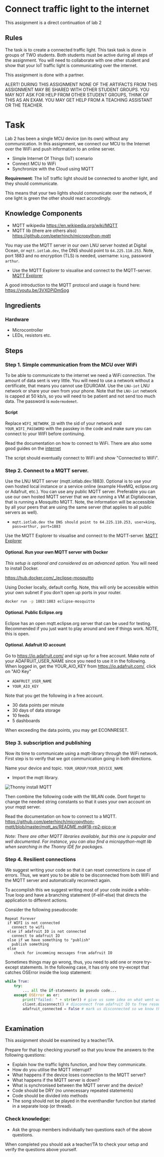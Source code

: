 # Connect traffic light to the internet
This assignment is a direct continuation of lab 2

## Rules
The task is to create a connected traffic light. This task task is done in groups of TWO students. Both students must be active during all steps of the assignment. You will need to collaborate with one other student and show that your IoT traffic light is communicating over the internet.

This assignment is done with a partner. 

ALERT! DURING THIS ASSIGNMENT NONE OF THE ARTIFACTS FROM THIS ASSIGNMENT MAY BE SHARED WITH OTHER STUDENT GROUPS. YOU MAY NOT ASK FOR HELP FROM OTHER STUDENT GROUPS, THINK OF THIS AS AN EXAM. 
YOU MAY GET HELP FROM A TEACHING ASSISTANT OR THE TEACHER.

# Task

Lab 2 has been a single MCU device (on its own) without any communication. In this assignment, we connect our MCU to the Internet over the WiFi and push information to an online server.

 * Simple Internet Of Things (IoT) scenario
 * Connect MCU to WiFi
 * Synchronize with the Cloud using MQTT

**Requirement**: The IoT traffic light should be connected to another light, and they should communicate.

This means that your two lights should communicate over the network, if one light is green the other should react accordingly.

## Knowledge Components

 * MQTT wikipedia https://en.wikipedia.org/wiki/MQTT
 * MQTT lib (there are others also) https://github.com/peterhinch/micropython-mqtt

You may use the MQTT server in our own LNU server hosted at Digital Ocean, or `mqtt.iotlab.dev`, the DNS should point to `64.225.110.253`. Note, port 1883 and no encryption (TLS) is needed, username: `king`, password `arthur`.

* Use the MQTT Explorer to visualise and connect to the MQTT-server. [MQTT Explorer](http://mqtt-explorer.com/)

A good introduction to the MQTT protocol and usage is found here: https://youtu.be/3VXDPiDmSog

## Ingredients

### Hardware

- Microcontroller
- LEDs, resistors etc.
 
## Steps

### Step 1. Simple communication from the MCU over WiFi

To be able to communicate to the internet we need a WiFi connection. The amount of data sent is very little. You will need to use a network without a certificate, that means you cannot use EDUROAM. Use the `LNU-iot` LNU network or share your own from your phone. Note that the `LNU-iot` network is capped at 50 kb/s, so you will need to be patient and not send too much data. The password is `modermodemet`.

#### Script

Replace `WIFI_NETWORK_ID` with the sid of your network and `YOUR_WIFI_PASSWORD` with the passkey in the  code and make sure you can connect to your WIFI before continuing. 

Read the documentation on how to connect to WiFi. There are also some good guides on the [internet](https://www.cnx-software.com/2022/07/03/getting-started-with-wifi-on-raspberry-pi-pico-w-board/)

The script should eventually connect to WiFi and show "Connected to WiFi".

### Step 2. Connect to a MQTT server.

Use the LNU MQTT server (mqtt.iotlab.dev:1883). Optional is to use your own hosted local instance or a service online (example HiveMQ, eclipse.org or Adafruit, etc.). You can use any public MQTT server. Preferable you can use our own hosted MQTT server that we are running a VM at Digitalocean, that is running a Mosquitto MQTT. Note, the information will be accessible by all your peers that are using the same server (that applies to all public servers as well).

- `mqtt.iotlab.dev the DNS should point to 64.225.110.253, user=king, pass=arthur, port=1883`

Use the MQTT Explorer to visualise and connect to the MQTT-server. [MQTT Explorer](http://mqtt-explorer.com/)

#### Optional. Run your own MQTT server with Docker

*This setup is optional and considered as an advanced option.* You will need to install Docker.

https://hub.docker.com/_/eclipse-mosquitto

Using Docker locally, default config. Note, this will only be accessible within your own subnet if you don't open up ports in your router.

```bash
docker run -p 1883:1883 eclipse-mosquitto
```

#### Optional. Public Eclipse.org

Eclipse has an open mqtt.eclipse.org server that can be used for testing. Recommended if you just want to play around and see if things work. NOTE, this is open.

#### Optional. Adafruit IO account

Go to https://io.adafruit.com/  and sign up for a free account. Make note of your ADAFRUIT_USER_NAME since you need to use it in the following. When logged in, get the YOUR_AIO_KEY from https://io.adafruit.com/, click on "AIO Key"

 * `ADAFRUIT_USER_NAME`
 * `YOUR_AIO_KEY`

Note that you get the following in a free account.

 * 30 data points per minute
 * 30 days of data storage
 * 10 feeds
 * 5 dashboards

When exceeding the data points, you may get ECONNRESET.

### Step 3. subscription and publishing

Now its time to communicate using a mqtt-library through the WiFi network. First step is to verify that we got communication going in both directions.

Name your device and topic. `YOUR_GROUP/YOUR_DEVICE_NAME`

* Import the mqtt library.

![Thonny install MQTT](images/thonny-mqtt.png)

Then combine the following code with the WLAN code. Dont forget to change the needed string constants so that it uses your own account on your mqqt server.

Read the documentation on how to connect to a MQTT. https://github.com/peterhinch/micropython-mqtt/blob/master/mqtt_as/README.md#18-rp2-pico-w

*Note: There are other MQTT libraries available, but this one is popular and well documented. For instance, you can also find a micropython-mqtt lib when searching in the Thonny IDE for packages.*

### Step 4. Resilient connections

We suggest writing your code so that it can reset connections in case of errors. Thus, we want you to be able to be disconnected from both WiFi and the MQTT server and automatically reconnect again.

To accomplish this we suggest writing most of your code inside a while-True loop and have a branching statement (if-elif-else) that directs the application to different actions. 

Consider the following pseudocode:

```
Repeat Forever
 if WIFI is not connected
   connect to wifi
 else if adafruit IO is not connected
   connect to adafruit IO
 else if we have something to "publish"
   publish something
 else
    check for incomming messages from adafruit IO
```

Sometimes things may go wrong, thus, you need to add one or more try-except statements. In the following case, it has only one try-except that catches OSError inside the loop statement:


```python
while True:
    try:
        ... all the if-statements in pseudo code...
    except OSError as er:
        print("failed: " + str(er)) # give us some idea on what went wrong
        client.disconnect() # disconnect from adafruit IO to free resources
        adafruit_connected = False # mark us disconnected so we know that we should connect again 
        
```

## Examination

This assignment should be examined by a teacher/TA. 

Prepare for that by checking yourself so that you know the answers to the following questions:

* Explain how the traffic lights function, and how they communicate.
* How do you utilise the MQTT interrupt?
* What happens if the device loses connection to the MQTT server?
* What happens if the MQTT server is down?
* What is synchronised between the MQTT server and the device?
* Code should be DRY (no unnecessary repeated statements)
* Code should be divided into methods
* The song should not be played in the eventhandler function but started in a separate loop (or thread).
 
### Check knowledge: 
 * Ask the group members individually two questions each of the above questions.

When completed you should ask a teacher/TA to check your setup and verify the questions above yourself.
